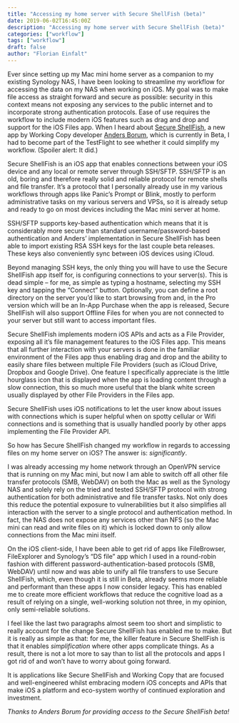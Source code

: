 ```yaml
---
title: "Accessing my home server with Secure ShellFish (beta)"
date: 2019-06-02T16:45:00Z
description: "Accessing my home server with Secure ShellFish (beta)"
categories: ["workflow"]
tags: ["workflow"]
draft: false
author: "Florian Einfalt"
---
```

Ever since setting up my Mac mini home server as a companion to my existing Synology NAS, I have been looking to streamline my workflow for accessing the data on my NAS when working on iOS. My goal was to make file access as straight forward and secure as possible: security in this context means not exposing any services to the public internet and to incorporate strong authentication protocols. Ease of use requires the workflow to include modern iOS features such as drag and drop and support for the iOS Files app. When I heard about [Secure ShellFish](https://secureshellfish.app), a new app by Working Copy developer [Anders Borum](https://twitter.com/palmin), which is currently in Beta, I had to become part of the TestFlight to see whether it could simplify my workflow. (Spoiler alert: It did.)
<!--more-->

Secure ShellFish is an iOS app that enables connections between your iOS device and any local or remote server through SSH/SFTP. SSH/SFTP is an old, boring and therefore really solid and reliable protocol for remote shells and file transfer. It’s a protocol that I personally already use in my various workflows through apps like Panic’s Prompt or Blink, mostly to perform administrative tasks on my various servers and VPSs, so it is already setup and ready to go on most devices including the Mac mini server at home.

SSH/SFTP supports key-based authentication which means that it is considerably more secure than standard username/password-based authentication and Anders’ implementation in Secure ShellFish has been able to import existing RSA SSH keys for the last couple beta releases. These keys also conveniently sync between iOS devices using iCloud.

Beyond managing SSH keys, the only thing you will have to use the Secure ShellFish app itself for, is configuring connections to your server(s). This is dead simple – for me, as simple as typing a hostname, selecting my SSH key and tapping the “Connect” button. Optionally, you can define a root directory on the server you’d like to start browsing from and, in the Pro version which will be an In-App Purchase when the app is released, Secure ShellFish will also support Offline Files for when you are not connected to your server but still want to access important files.

Secure ShellFish implements modern iOS APIs and acts as a File Provider, exposing all it’s file management features to the iOS Files app. This means that all further interaction with your servers is done in the familiar environment of the Files app thus enabling drag and drop and the ability to easily share files between multiple File Providers (such as iCloud Drive, Dropbox and Google Drive). One feature I specifically appreciate is the little hourglass icon that is displayed when the app is loading content through a slow connection, this so much more useful that the blank white screen usually displayed by other File Providers in the Files app.

Secure ShellFish uses iOS notifications to let the user know about issues with connections which is super helpful when on spotty cellular or Wifi connections and is something that is usually handled poorly by other apps implementing the File Provider API.

So how has Secure ShellFish changed my workflow in regards to accessing files on my home server on iOS? The answer is: *significantly*.

I was already accessing my home network through an OpenVPN service that is running on my Mac mini, but now I am able to switch off all other file transfer protocols (SMB, WebDAV) on both the Mac as well as the Synology NAS and solely rely on the tried and tested SSH/SFTP protocol with strong authentication for both administrative and file transfer tasks. Not only does this reduce the potential exposure to vulnerabilities but it also simplifies all interaction with the server to a single protocol and authentication method. In fact, the NAS does not expose any services other than NFS (so the Mac mini can read and write files on it) which is locked down to only allow connections from the Mac mini itself.

On the iOS client-side, I have been able to get rid of apps like FileBrowser, FileExplorer and Synology’s “DS file” app which I used in a round-robin fashion with different password-authentication-based protocols (SMB, WebDAV) until now and was able to unify all file transfers to use Secure ShellFish, which, even though it is still in Beta, already seems more reliable and performant than these apps I now consider legacy. This has enabled me to create more efficient workflows that reduce the cognitive load as a result of relying on a single, well-working solution not three, in my opinion, only semi-reliable solutions.

I feel like the last two paragraphs almost seem too short and simplistic to really account for the change Secure ShellFish has enabled me to make. But it is really as simple as that: for me, the killer feature in Secure ShellFish is that it enables *simplification* where other apps complicate things. As a result, there is not a lot more to say than to list all the protocols and apps I got rid of and won’t have to worry about going forward.

It is applications like Secure ShellFish and Working Copy that are focused and well-engineered whilst embracing modern iOS concepts and APIs that make iOS a platform and eco-system worthy of continued exploration and investment.

*Thanks to Anders Borum for providing access to the Secure ShellFish beta!*